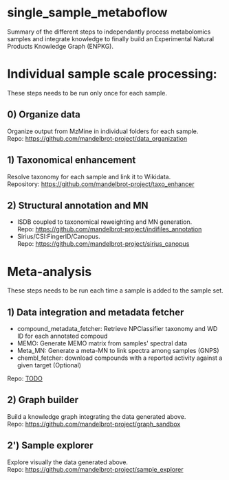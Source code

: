 # single_sample_metaboflow
Summary of the different steps to independantly process metabolomics samples and integrate knowledge to finally build an Experimental Natural Products Knowledge Graph (ENPKG).

# Individual sample scale processing:
These steps needs to be run only once for each sample.

## 0) Organize data
Organize output from MzMine in individual folders for each sample.  
Repo: https://github.com/mandelbrot-project/data_organization

## 1) Taxonomical enhancement
Resolve taxonomy for each sample and link it to Wikidata.  
Repository: https://github.com/mandelbrot-project/taxo_enhancer

## 2) Structural annotation and MN
- ISDB coupled to taxonomical reweighting and MN generation.  
Repo: https://github.com/mandelbrot-project/indifiles_annotation
- Sirius/CSI:FingerID/Canopus.  
Repo: https://github.com/mandelbrot-project/sirius_canopus

# Meta-analysis
These steps needs to be run each time a sample is added to the sample set.

## 1) Data integration and metadata fetcher
- compound_metadata_fetcher: Retrieve NPClassifier taxonomy and WD ID for each annotated compoud
- MEMO: Generate MEMO matrix from samples' spectral data
- Meta_MN: Generate a meta-MN to link spectra among samples (GNPS)
- chembl_fetcher: download compounds with a reported activity against a given target (Optional)

Repo: [TODO](https://github.com/mandelbrot-project/meta_analysis)

## 2) Graph builder
Build a knowledge graph integrating the data generated above.  
Repo: https://github.com/mandelbrot-project/graph_sandbox

## 2') Sample explorer
Explore visually the data generated above.  
Repo: https://github.com/mandelbrot-project/sample_explorer

